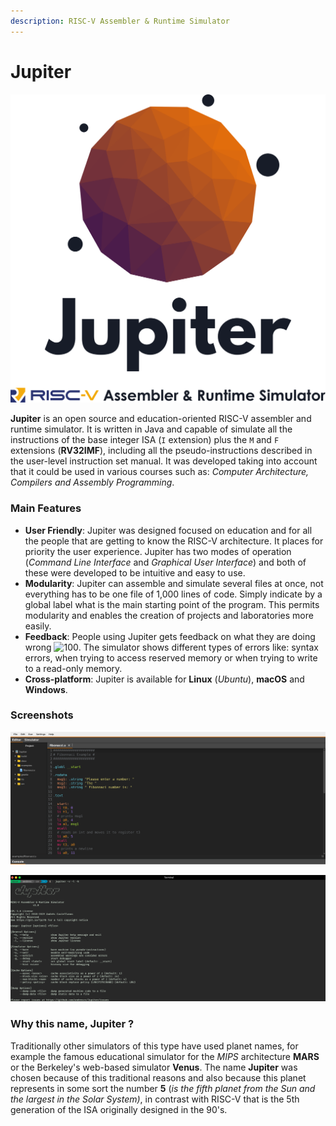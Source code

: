 ```yaml
---
description: RISC-V Assembler & Runtime Simulator
---
```


# Jupiter

![](.gitbook/assets/jupiter.png)

**Jupiter** is an open source and education-oriented RISC-V assembler and runtime simulator. It is written in Java and capable of simulate all the instructions of the base integer ISA \(`I` extension\) plus the `M` and `F` extensions \(**RV32IMF**\), including all the pseudo-instructions described in the user-level instruction set manual. It was developed taking into account that it could be used in various courses such as: _Computer Architecture, Compilers and Assembly Programming_.

### Main Features

* **User Friendly**: Jupiter was designed focused on education and for all the people that are getting to know the RISC-V architecture. It places for priority the user experience. Jupiter has two modes of operation \(_Command Line Interface_ and _Graphical User Interface_\) and both of these were developed to be intuitive and easy to use.
* **Modularity**: Jupiter can assemble and simulate several files at once, not everything has to be one file of 1,000 lines of code. Simply indicate by a global label what is the main starting point of the program. This permits modularity and enables the creation of projects and laboratories more easily.
* **Feedback**: People using Jupiter gets feedback on what they are doing wrong ![100](https://github.githubassets.com/images/icons/emoji/unicode/1f4af.png). The simulator shows different types of errors like: syntax errors, when trying to access reserved memory or when trying to write to a read-only memory.
* **Cross-platform**: Jupiter is available for **Linux** \(_Ubuntu_\), **macOS** and **Windows**.

### Screenshots

![GUI Mode](.gitbook/assets/gui.png)

![CLI Mode](.gitbook/assets/cli.png)

### Why this name, Jupiter ?

Traditionally other simulators of this type have used planet names, for example the famous educational simulator for the _MIPS_ architecture **MARS** or the Berkeley's web-based simulator **Venus**. The name **Jupiter** was chosen because of this traditional reasons and also because this planet represents in some sort the number **5** \(_is the fifth planet from the Sun and the largest in the Solar System\)_, in contrast with RISC-V that is the 5th generation of the ISA originally designed in the 90's.

